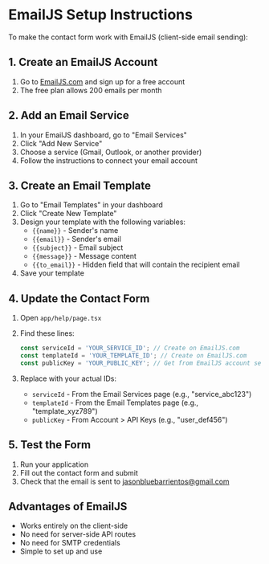 # EmailJS Setup Instructions

To make the contact form work with EmailJS (client-side email sending):

## 1. Create an EmailJS Account

1. Go to [EmailJS.com](https://www.emailjs.com/) and sign up for a free account
2. The free plan allows 200 emails per month

## 2. Add an Email Service

1. In your EmailJS dashboard, go to "Email Services"
2. Click "Add New Service"
3. Choose a service (Gmail, Outlook, or another provider)
4. Follow the instructions to connect your email account

## 3. Create an Email Template

1. Go to "Email Templates" in your dashboard
2. Click "Create New Template"
3. Design your template with the following variables:
   - `{{name}}` - Sender's name
   - `{{email}}` - Sender's email
   - `{{subject}}` - Email subject
   - `{{message}}` - Message content
   - `{{to_email}}` - Hidden field that will contain the recipient email
4. Save your template

## 4. Update the Contact Form

1. Open `app/help/page.tsx`
2. Find these lines:

   ```js
   const serviceId = 'YOUR_SERVICE_ID'; // Create on EmailJS.com
   const templateId = 'YOUR_TEMPLATE_ID'; // Create on EmailJS.com
   const publicKey = 'YOUR_PUBLIC_KEY'; // Get from EmailJS account settings
   ```

3. Replace with your actual IDs:
   - `serviceId` - From the Email Services page (e.g., "service_abc123")
   - `templateId` - From the Email Templates page (e.g., "template_xyz789")
   - `publicKey` - From Account > API Keys (e.g., "user_def456")

## 5. Test the Form

1. Run your application
2. Fill out the contact form and submit
3. Check that the email is sent to <jasonbluebarrientos@gmail.com>

## Advantages of EmailJS

- Works entirely on the client-side
- No need for server-side API routes
- No need for SMTP credentials
- Simple to set up and use
